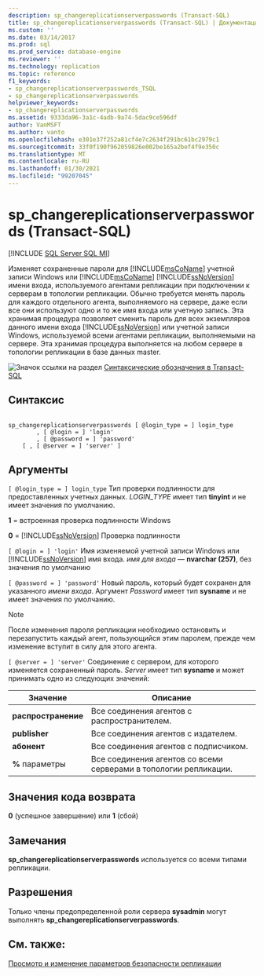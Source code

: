 ```yaml
---
description: sp_changereplicationserverpasswords (Transact-SQL)
title: sp_changereplicationserverpasswords (Transact-SQL) | Документация Майкрософт
ms.custom: ''
ms.date: 03/14/2017
ms.prod: sql
ms.prod_service: database-engine
ms.reviewer: ''
ms.technology: replication
ms.topic: reference
f1_keywords:
- sp_changereplicationserverpasswords_TSQL
- sp_changereplicationserverpasswords
helpviewer_keywords:
- sp_changereplicationserverpasswords
ms.assetid: 9333da96-3a1c-4adb-9a74-5dac9ce596df
author: VanMSFT
ms.author: vanto
ms.openlocfilehash: e301e37f252a81cf4e7c2634f291bc61bc2979c1
ms.sourcegitcommit: 33f0f190f962059826e002be165a2bef4f9e350c
ms.translationtype: MT
ms.contentlocale: ru-RU
ms.lasthandoff: 01/30/2021
ms.locfileid: "99207045"
---
```

# <a name="sp_changereplicationserverpasswords-transact-sql"></a>sp_changereplicationserverpasswords (Transact-SQL)
[!INCLUDE [SQL Server SQL MI](../../includes/applies-to-version/sql-asdbmi.md)]

  Изменяет сохраненные пароли для [!INCLUDE[msCoName](../../includes/msconame-md.md)] учетной записи Windows или [!INCLUDE[msCoName](../../includes/msconame-md.md)] [!INCLUDE[ssNoVersion](../../includes/ssnoversion-md.md)] имени входа, используемого агентами репликации при подключении к серверам в топологии репликации. Обычно требуется менять пароль для каждого отдельного агента, выполняемого на сервере, даже если все они используют одно и то же имя входа или учетную запись. Эта хранимая процедура позволяет сменить пароль для всех экземпляров данного имени входа [!INCLUDE[ssNoVersion](../../includes/ssnoversion-md.md)] или учетной записи Windows, используемой всеми агентами репликации, выполняемыми на сервере. Эта хранимая процедура выполняется на любом сервере в топологии репликации в базе данных master.  
  
 ![Значок ссылки на раздел](../../database-engine/configure-windows/media/topic-link.gif "Значок ссылки на раздел") [Синтаксические обозначения в Transact-SQL](../../t-sql/language-elements/transact-sql-syntax-conventions-transact-sql.md)  
  
## <a name="syntax"></a>Синтаксис  
  
```  
  
sp_changereplicationserverpasswords [ @login_type = ] login_type  
        , [ @login = ] 'login'   
        , [ @password = ] 'password'  
    [ , [ @server = ] 'server' ]  
```  
  
## <a name="arguments"></a>Аргументы  
`[ @login_type = ] login_type` Тип проверки подлинности для предоставленных учетных данных. *LOGIN_TYPE* имеет тип **tinyint** и не имеет значения по умолчанию.  
  
 **1** = встроенная проверка подлинности Windows  
  
 **0**  =  [!INCLUDE[ssNoVersion](../../includes/ssnoversion-md.md)] Проверка подлинности  
  
`[ @login = ] 'login'` Имя изменяемой учетной записи Windows или [!INCLUDE[ssNoVersion](../../includes/ssnoversion-md.md)] имя входа. *имя для входа* — **nvarchar (257)**, без значения по умолчанию  
  
`[ @password = ] 'password'` Новый пароль, который будет сохранен для указанного *имени входа*. Аргумент *Password* имеет тип **sysname** и не имеет значения по умолчанию.  
  
> [!NOTE]  
>  После изменения пароля репликации необходимо остановить и перезапустить каждый агент, пользующийся этим паролем, прежде чем изменение вступит в силу для этого агента.  
  
`[ @server = ] 'server'` Соединение с сервером, для которого изменяется сохраненный пароль. *Server* имеет тип **sysname** и может принимать одно из следующих значений:  
  
|Значение|Описание|  
|-----------|-----------------|  
|**распространение**|Все соединения агентов с распространителем.|  
|**publisher**|Все соединения агентов с издателем.|  
|**абонент**|Все соединения агентов с подписчиком.|  
|**%** параметры|Все соединения агентов со всеми серверами в топологии репликации.|  
  
## <a name="return-code-values"></a>Значения кода возврата  
 **0** (успешное завершение) или **1** (сбой)  
  
## <a name="remarks"></a>Замечания  
 **sp_changereplicationserverpasswords** используется со всеми типами репликации.  
  
## <a name="permissions"></a>Разрешения  
 Только члены предопределенной роли сервера **sysadmin** могут выполнять **sp_changereplicationserverpasswords**.  
  
## <a name="see-also"></a>См. также:  
 [Просмотр и изменение параметров безопасности репликации](../../relational-databases/replication/security/view-and-modify-replication-security-settings.md)  
  
  
